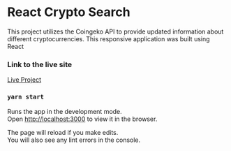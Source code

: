 # React Crypto Search

This project utilizes the Coingeko API to provide updated information about different cryptocurrencies. This responsive application was built using React

### Link to the live site
[Live Project]("https://harr0627.github.io/react-crypto-search/")

### `yarn start`

Runs the app in the development mode.\
Open [http://localhost:3000](http://localhost:3000) to view it in the browser.

The page will reload if you make edits.\
You will also see any lint errors in the console.

